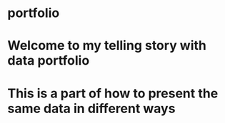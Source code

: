# portfolio
# Welcome to my telling story with data portfolio
# This is a part of how to present the same data in different ways 
